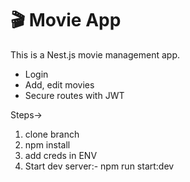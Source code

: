 # 🎬 Movie App

This is a Nest.js  movie management app.

- Login 
- Add, edit movies
- Secure routes with JWT

Steps->
1. clone branch
2. npm install
3. add creds in ENV
4. Start dev server:- npm run start:dev

